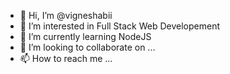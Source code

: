 - 👋 Hi, I’m @vigneshabii
- 👀 I’m interested in Full Stack Web Developement
- 🌱 I’m currently learning NodeJS
- 💞️ I’m looking to collaborate on ...
- 📫 How to reach me ...

<!---
vigneshabii/vigneshabii is a ✨ special ✨ repository because its `README.md` (this file) appears on your GitHub profile.
You can click the Preview link to take a look at your changes.
--->
